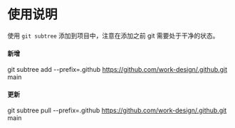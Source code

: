 # 使用说明

使用 `git subtree` 添加到项目中，注意在添加之前 git 需要处于干净的状态。

#### 新增
git subtree add --prefix=.github https://github.com/work-design/.github.git main

#### 更新
git subtree pull --prefix=.github https://github.com/work-design/.github.git main
